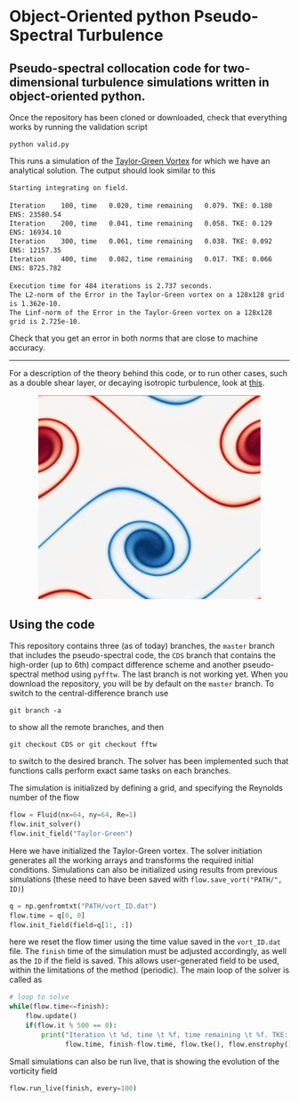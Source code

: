 # Object-Oriented python Pseudo-Spectral Turbulence

## Pseudo-spectral collocation code for two-dimensional turbulence simulations written in object-oriented python.

Once the repository has been cloned or downloaded, check that everything works by running the validation script
```
python valid.py
```
This runs a simulation of the [Taylor-Green Vortex](https://en.wikipedia.org/wiki/Taylor%E2%80%93Green_vortex) for which we have an analytical solution. The output should look similar to this
```
Starting integrating on field.

Iteration 	 100, time 	 0.020, time remaining 	 0.079. TKE: 0.180  ENS: 23580.54
Iteration 	 200, time 	 0.041, time remaining 	 0.058. TKE: 0.129  ENS: 16934.10
Iteration 	 300, time 	 0.061, time remaining 	 0.038. TKE: 0.092  ENS: 12157.35
Iteration 	 400, time 	 0.082, time remaining 	 0.017. TKE: 0.066  ENS: 8725.782

Execution time for 484 iterations is 2.737 seconds.
The L2-norm of the Error in the Taylor-Green vortex on a 128x128 grid is 1.362e-10.
The Linf-norm of the Error in the Taylor-Green vortex on a 128x128 grid is 2.725e-10.
```
Check that you get an error in both norms that are close to machine accuracy.

---

For a description of the theory behind this code, or to run other cases, such as a double shear layer, or decaying isotropic turbulence, look at [this]().

<p align="center">
 <img src="shearlayer.png" width="400"> 
</p>

## Using the code

This repository contains three (as of today) branches, the `master` branch that includes the pseudo-spectral code, the `CDS` branch that contains the high-order (up to 6th) compact difference scheme and another pseudo-spectral method using `pyfftw`. The last branch is not working yet. When you download the repository, you will be by default on the `master` branch. To switch to the central-difference branch use
```
git branch -a
```
to show all the remote branches, and then 
```
git checkout CDS or git checkout fftw
```
to switch to the desired branch. The solver has been implemented such that functions calls perform exact same tasks on each branches.

The simulation is initialized by defining a grid, and specifying the Reynolds number of the flow
```python
flow = Fluid(nx=64, ny=64, Re=1)
flow.init_solver()
flow.init_field("Taylor-Green")
```
Here we have initialized the Taylor-Green vortex. The solver initiation generates all the working arrays and transforms the required initial conditions. Simulations can also be initialized using results from previous simulations (these need to have been saved with `flow.save_vort("PATH/", ID)`)
```python
q = np.genfromtxt("PATH/vort_ID.dat")
flow.time = q[0, 0]
flow.init_field(field=q[1:, :])
```
here we reset the flow timer using the time value saved in the `vort_ID.dat` file. The `finish` time of the simulation must be adjusted accordingly, as well as the `ID` if the field is saved. This allows user-generated field to be used, within the limitations of the method (periodic). The main loop of the solver is called as
```python
# loop to solve
while(flow.time<=finish):
    flow.update()
    if(flow.it % 500 == 0):
        print("Iteration \t %d, time \t %f, time remaining \t %f. TKE: %f, ENS: %f" %(flow.it,
              flow.time, finish-flow.time, flow.tke(), flow.enstrophy()))
```
Small simulations can also be run live, that is showing the evolution of the vorticity field
```python
flow.run_live(finish, every=100)
```